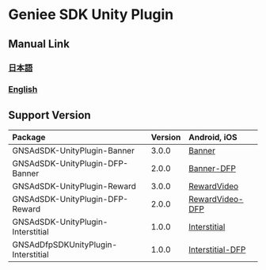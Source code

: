 # Geniee SDK Unity Plugin

## Manual Link

### [日本語](SDK-Manual-ja.md)

### [English](SDK-Manual-en.md)

## Support Version

|Package| Version | Android, iOS  |
|:--|:--|:--|
|GNSAdSDK-UnityPlugin-Banner| 3.0.0 | [Banner](Banner-Readme)|
|GNSAdSDK-UnityPlugin-DFP-Banner |2.0.0|[Banner-DFP](Banner-Readme_DFP)|
|GNSAdSDK-UnityPlugin-Reward|3.0.0|[RewardVideo](RewardVideo-Readme)|
|GNSAdSDK-UnityPlugin-DFP-Reward|2.0.0|[RewardVideo-DFP](RewardVideo-Readme_DFP)|
|GNSAdSDK-UnityPlugin-Interstitial |1.0.0|[Interstitial](FullscreenInterstitial-Readme)|
|GNSAdDfpSDKUnityPlugin-Interstitial|1.0.0|[Interstitial-DFP](FullscreenInterstitial-Readme_DFP)|
